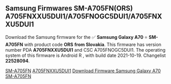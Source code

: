 <h2>Samsung Firmwares SM-A705FN(ORS) A705FNXXU5DUI1/A705FNOGC5DUI1/A705FNXXU5DUI1</h2>
Download the Samsung firmware for the ✅ <strong>Samsung Galaxy A70 </strong> ⭐ <strong>SM-A705FN</strong> with product code <strong>ORS</strong> <strong> from Slovakia</strong>. This firmware has version number PDA <strong>A705FNXXU5DUI1</strong> and CSC A705FNOGC5DUI1. The operating system of this firmware is Android R , with build date 2021-10-19. Changelist <strong>22528094</strong>.


[SM-A705FN](https://samfirm.shop/samsung/model/SM-A705FN)
[A705FNXXU5DUI1](https://samfirm.shop/samsung/pda/A705FNXXU5DUI1)
[Download Firmware Samsung Galaxy A70 SM-A705FN](https://samfirm.shop/samsung/firmware/466969)
